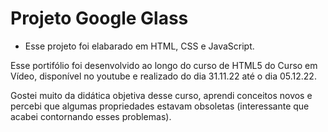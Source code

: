 # Projeto Google Glass

* Esse projeto foi elabarado em HTML, CSS e JavaScript.



Esse portifólio foi desenvolvido ao longo do curso de HTML5 do Curso em Vídeo, disponível no youtube e realizado do dia 31.11.22 até o dia 05.12.22. 

Gostei muito da didática objetiva desse curso, aprendi conceitos novos e percebi que algumas propriedades estavam obsoletas (interessante que acabei contornando esses problemas).

 
  











